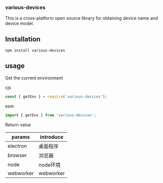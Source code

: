 ### various-devices

This is a cross-platform open source library for obtaining device name and device model.

## Installation

```sh
npm install various-devices
```

## usage 

Get the current environment

cjs
```js
const { getEnv } = require('various-devices');
```
esm

```js
import { getEnv } from 'various-devices';
```
Return value

| params       | introduce    |
| ----------- | ----------- |
| electron    | 桌面程序   |
| browser     | 浏览器 |
| node        | node环境   |
| webworker   | webworker     |


